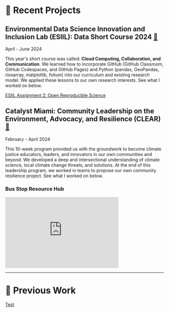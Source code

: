 # 📰 Recent Projects
## Environmental Data Science Innovation and Inclusion Lab (ESIIL): Data Short Course 2024 [🔗](https://cu-esiil-edu.github.io/2024-data-short-course/)
April - June 2024

This year's short course was called: **Cloud Computing, Collaboration, and Communication**. We learned how to incorporate GitHub (GitHub Classroom, GitHub Codespaces, and GitHub Pages) and Python (pandas, GeoPandas, rioxarray, matplotlib, folium) into our curriculum and existing research model. We applied these lessons to our own research interests. See what I worked on below.

[ESIIL Assignment 2: Open Reproducible Science](notebooks/Get-Started-with-Open-Reproducible-Science.md)

## Catalyst Miami: Community Leadership on the Environment, Advocacy, and Resilience (CLEAR) [🔗](https://www.catalystmiami.org/clear)

February - April 2024

This 10-week program provided us with the groundwork to become climate justice educators, leaders, and innovators in our own communities and beyond. We developed a deep and intersectional understanding of climate science, local climate change threats, and solutions. At the end of this leadership program, we worked in teams to propose our own community resilience project. See what I worked on below.

### Bus Stop Resource Hub

<iframe src="https://docs.google.com/presentation/d/e/2PACX-1vTrg3dPrLhSUYGXc8l3A3F8_KWrAhyXXPq85QXr_UEHfXr5kd5sUh-ew4ziUXWpni_XUy0xA9TuckCD/embed?start=true&loop=true&delayms=3000" frameborder="0" width="360" height="225" allowfullscreen="true" mozallowfullscreen="true" webkitallowfullscreen="true"></iframe>

---

# 💼 Previous Work
[Test](Test.md)
